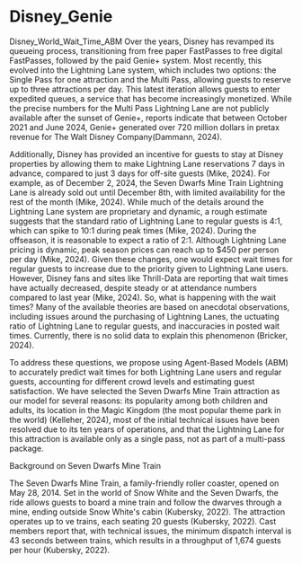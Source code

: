 # Disney_Genie
Disney_World_Wait_Time_ABM
Over the years, Disney has revamped its queueing process, transitioning from free paper FastPasses to free digital FastPasses, followed by the paid Genie+ system. Most recently, this evolved into the Lightning Lane system, which includes two options: the Single Pass for one attraction and the Multi Pass, allowing guests to reserve up to three attractions per day. This latest iteration allows guests to enter expedited queues, a service that has become increasingly
monetized. While the precise numbers for the Multi Pass Lightning Lane are not publicly available after the sunset of Genie+, reports indicate that between October 2021 and June 2024, Genie+ generated over 720 million dollars in pretax revenue for The Walt Disney Company(Dammann, 2024).

Additionally, Disney has provided an incentive for guests to stay at Disney properties by allowing them to make Lightning Lane reservations 7 days in advance, compared to just 3 days for off-site guests (Mike, 2024). For example, as of December 2, 2024, the Seven Dwarfs Mine Train Lightning Lane is already sold out until December 8th, with limited availability for the rest of the month (Mike, 2024). While much of the details around the Lightning Lane system are proprietary and dynamic, a rough estimate suggests that the standard ratio of Lightning Lane to regular guests is 4:1, which can spike to 10:1 during peak times (Mike, 2024). During the offseason, it is reasonable to expect a ratio of 2:1. Although Lightning Lane pricing is dynamic, peak season prices can reach up to $450 per person per day (Mike, 2024). Given these changes, one would expect wait times for regular guests to increase due to the priority given to Lightning Lane users. However, Disney fans and sites like Thrill-Data are reporting that wait times have actually decreased, despite steady or at attendance numbers compared to last year (Mike, 2024). So, what is happening with the wait times? Many of the available theories are based on anecdotal observations, including issues around the purchasing of
Lightning Lanes, the uctuating ratio of Lightning Lane to regular guests, and inaccuracies in posted wait times. Currently, there is no solid data to explain this phenomenon (Bricker, 2024).

To address these questions, we propose using Agent-Based Models (ABM) to accurately predict wait times for both Lightning Lane users and regular guests, accounting for different crowd levels and estimating guest satisfaction. We have selected the Seven Dwarfs Mine Train attraction as our model for several reasons: its popularity among both children and adults, its location in the Magic Kingdom (the most popular theme park in the world) (Kelleher, 2024), most of the initial technical issues have been resolved due to its ten years of operations, and that the Lightning Lane for this attraction is available only as a single pass, not as part of a multi-pass package.

Background on Seven Dwarfs Mine Train

The Seven Dwarfs Mine Train, a family-friendly roller coaster, opened on May 28, 2014. Set in the world of Snow White and the Seven Dwarfs, the ride allows guests to board a mine train and follow the dwarves through a mine, ending outside Snow White's cabin (Kubersky, 2022). The attraction operates up to ve trains, each seating 20 guests (Kubersky, 2022). Cast members report that, with technical issues, the minimum dispatch interval is 43 seconds between trains, which results in a throughput of 1,674 guests per hour (Kubersky, 2022).
